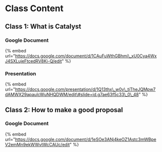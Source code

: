 # Class Content

## Class 1: What is Catalyst

### Google Document

{% embed url="https://docs.google.com/document/d/1CAuFuWthGBhmi\_xU0Cya4WxJ4SXLujeFtcedRV8Ki-Q/edit" %}

### Presentation

{% embed url="https://docs.google.com/presentation/d/1Q13thx\_w0v\_tiTheJQMpw7dAMWX29apaulcWuNHQDWM/edit\#slide=id.g7ae63f5c33\_0\_48" %}

## Class 2: How to make a good proposal

### Google Document

{% embed url="https://docs.google.com/document/d/1eSOe3ANj4keOZ1Astc3mWBpeV2emMn9ekWWvtWcCAUc/edit" %}



